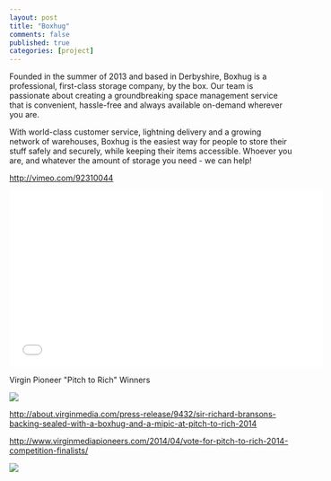 ```yaml
---
layout: post
title: "Boxhug"
comments: false
published: true
categories: [project]
---
```


Founded in the summer of 2013 and based in Derbyshire, Boxhug is a
professional, first-class storage company, by the box. Our team is passionate
about creating a groundbreaking space management service that is convenient,
hassle-free and always available on-demand wherever you are.

<!--more-->

With world-class customer service, lightning delivery and a growing network of
warehouses, Boxhug is the easiest way for people to store their stuff safely
and securely, while keeping their items accessible. Whoever you are, and
whatever the amount of storage you need - we can help!

http://vimeo.com/92310044

<iframe allowfullscreen="" frameborder="0" height="315"
src="//www.youtube.com/embed/zaavuvuU6mw" width="560"></iframe>

Virgin Pioneer "Pitch to Rich" Winners

<img src="http://about.virginmedia.com/images/press_releases/IgorRubets02.JPG" />

http://about.virginmedia.com/press-release/9432/sir-richard-bransons-backing-sealed-with-a-boxhug-and-a-mipic-at-pitch-to-rich-2014

http://www.virginmediapioneers.com/2014/04/vote-for-pitch-to-rich-2014-competition-finalists/

<img src="https://pbs.twimg.com/media/BidZUd4CIAAljJD.jpg" />

